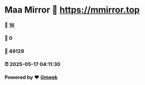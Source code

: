 # Maa Mirror :link: https://mmirror.top 
### :page_facing_up: [16](https://mmirror.top/tag.html) 
### :speech_balloon: 0 
### :hibiscus: 49129 
### :alarm_clock: 2025-05-17 04:11:30 
### Powered by :heart: [Gmeek](https://github.com/Meekdai/Gmeek)
